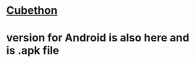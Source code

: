 # [Cubethon](https://alexandersimmons0.github.io/Cubethon/)
# version for Android is also here and is .apk file
